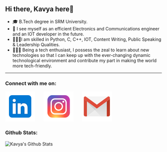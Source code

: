 ## Hi there, Kavya here👋

- 🎓 B.Tech degree in SRM University.
- 🔭 I see myself as an efficient Electronics and Communications engineer and an IOT developer in the future.
- 🧗🏻‍♀️I am skilled in Python, C, C++, IOT, Content Writing, Public Speaking & Leadership Qualities.
- 👩🏻‍💻 Being a tech enthusiast, I possess the zeal to learn about new technologies so that I can keep up with the ever-changing dynamic technological environment and contribute my part in making the world more tech-friendly. 

***

### Connect with me on:
[![LinkedIn](https://github.com/KavyaRayidi/KavyaRayidi/blob/main/icons8-linkedin.svg)](https://www.linkedin.com/in/kavya-rayidi-695224193/)&nbsp;&nbsp;&nbsp;&nbsp;&nbsp;&nbsp;&nbsp;[![Instagram](https://github.com/KavyaRayidi/KavyaRayidi/blob/main/icons8-instagram.svg)](https://instagram.com/kavyafy_?igshid=u380habjhskf)&nbsp;&nbsp;&nbsp;&nbsp;&nbsp;&nbsp;&nbsp;[![Instagram](https://github.com/KavyaRayidi/KavyaRayidi/blob/main/icons8-gmail.svg)](mailto:kavyarayidi477@gmail.com)

### Github Stats: 
<img align="center" alt="Kavya's Github Stats" src="https://github-readme-stats.codestackr.vercel.app/api?username=KavyaRayidi&show_icons=true&hide_border=true" />
